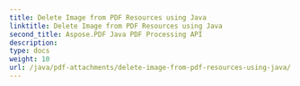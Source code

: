 ```yaml
---
title: Delete Image from PDF Resources using Java
linktitle: Delete Image from PDF Resources using Java
second_title: Aspose.PDF Java PDF Processing API
description: 
type: docs
weight: 10
url: /java/pdf-attachments/delete-image-from-pdf-resources-using-java/
---
```

